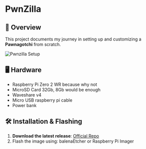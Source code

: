 # PwnZilla
## 📌 Overview  
This project documents my journey in setting up and customizing a **Pawnagotchi** from scratch.  

![Pwnzilla Setup](images/pwnzilla-setup.jpg)  

## 🖥️ Hardware 
- Raspberry Pi Zero 2 WR because why not  
- MicroSD Card 32Gb, 8Gb would be enough 
- Waveshare v4 
- Micro USB raspberry pi cable  
- Power bank  

## 🛠️ Installation & Flashing  
1. **Download the latest release**: [Official Repo](https://github.com/evilsocket/pwnagotchi)  
2. Flash the image using: balenaEtcher or Raspberry Pi Imager